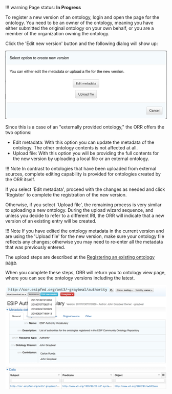 !!! warning
    Page status: **In Progress**
    
To register a new version of an ontology, login and open the page for the
ontology. You need to be an owner of the ontology, meaning you have either 
submitted the original ontology on your own behalf, or you are a member of
the organization owning the ontology.  

Click the 'Edit new version' button and the following dialog will show up:

![](../img/create_ontology_version.png)

Since this is a case of an "externally provided ontology," the ORR offers the 
two options:

- Edit metadata: With this option you can update the metadata of the ontology.
  The other ontology contents is not affected at all.
- Upload file: With this option you will be providing the full contents for
  the new version by uploading a local file or an external ontology. 

!!! Note
    In contrast to ontologies that have been uploaded from external sources, 
    complete editing capability is provided for ontologies created by the ORR itself.

If you select 'Edit metadata', proceed with the changes as needed and click 'Register'
to complete the registration of the new version.

Otherwise, if you select 'Upload file', the remaining process is very similar to uploading a new ontology.
During the upload wizard sequence, and unless you decide to refer to a different IRI, 
the ORR will indicate that a new version of an existing entry will be created.

!!! Note
    If you have edited the ontology metadata in the current version and are using the
    'Upload file' for the new version, make sure your ontology file reflects any changes;
    otherwise you may need to re-enter all the metadata that was previously entered.

The upload steps are described at the 
[Registering an existing ontology page](/ontology/new//#uploading-an-ontology).

When you complete these steps, ORR will return you to ontology view page, 
where you can see the ontology versions including the latest.
    
![Ontology replacement complete](../img/cor/ontology-replace-successful-20170129.png)
